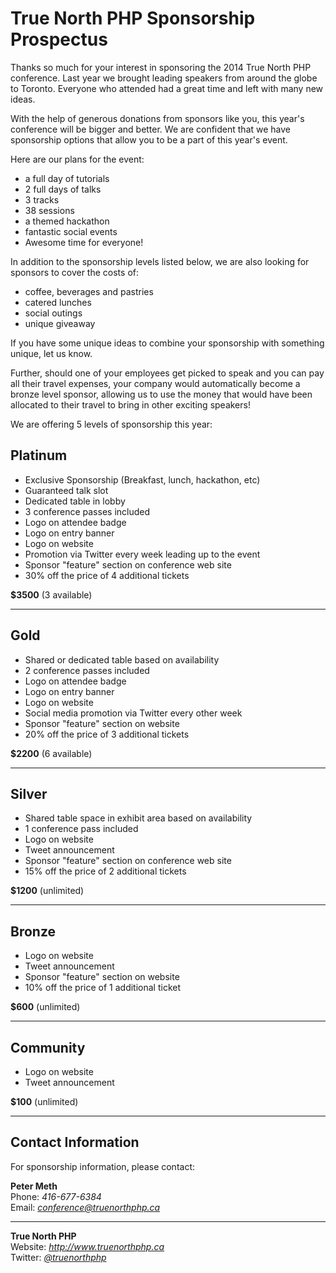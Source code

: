 True North PHP Sponsorship Prospectus
=====================================

Thanks so much for your interest in sponsoring the 2014 True North PHP conference. Last year we brought leading speakers from around the globe to Toronto. Everyone who attended had a great time and left with many new ideas.

With the help of generous donations from sponsors like you, this year's conference will be bigger and better. We are confident that we have sponsorship options that allow you to be a part of this year's event. 

Here are our plans for the event:

* a full day of tutorials
* 2 full days of talks 
* 3 tracks 
* 38 sessions 
* a themed hackathon
* fantastic social events
* Awesome time for everyone! 

In addition to the sponsorship levels listed below, we are also looking for sponsors to cover the costs of:

* coffee, beverages and pastries
* catered lunches
* social outings
* unique giveaway

If you have some unique ideas to combine your sponsorship with something unique, let us know. 

Further, should one of your employees get picked to speak and you can pay all their travel expenses, your company would automatically become a bronze level sponsor, allowing us to use the money that would have been allocated to their travel to bring in other exciting speakers!

We are offering 5 levels of sponsorship this year:

Platinum
--------

* Exclusive Sponsorship (Breakfast, lunch, hackathon, etc)
* Guaranteed talk slot
* Dedicated table in lobby
* 3 conference passes included
* Logo on attendee badge
* Logo on entry banner
* Logo on website
* Promotion via Twitter every week leading up to the event
* Sponsor "feature" section on conference web site
* 30% off the price of 4 additional tickets

**$3500** (3 available)

* * *

Gold
----

* Shared or dedicated table based on availability
* 2 conference passes included
* Logo on attendee badge
* Logo on entry banner
* Logo on website
* Social media promotion via Twitter every other week
* Sponsor "feature" section on website
* 20% off the price of 3 additional tickets

**$2200** (6 available)

* * *

Silver
------

* Shared table space in exhibit area based on availability
* 1 conference pass included
* Logo on website
* Tweet announcement
* Sponsor "feature" section on conference web site
* 15% off the price of 2 additional tickets

**$1200** (unlimited)

* * *

Bronze
------

* Logo on website
* Tweet announcement
* Sponsor "feature" section on website
* 10% off the price of 1 additional ticket

**$600** (unlimited)

* * *

Community
---------

* Logo on website
* Tweet announcement

**$100** (unlimited)

* * *

Contact Information
-------------------
For sponsorship information, please contact:

**Peter Meth**  
Phone: *416-677-6384*  
Email: *<conference@truenorthphp.ca>*

* * *

**True North PHP**  
Website: *<http://www.truenorthphp.ca>*  
Twitter: *[@truenorthphp](https://twitter.com/truenorthphp)*
